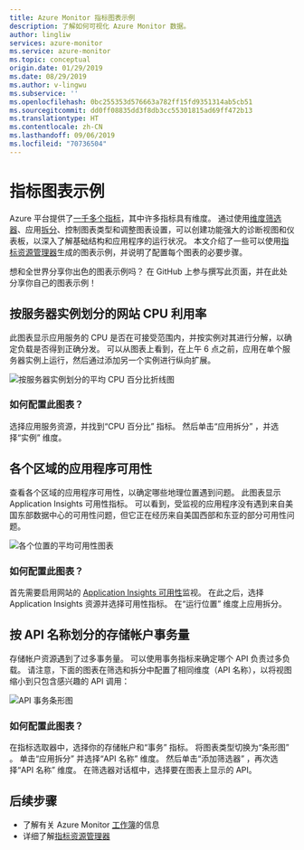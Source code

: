 ```yaml
---
title: Azure Monitor 指标图表示例
description: 了解如何可视化 Azure Monitor 数据。
author: lingliw
services: azure-monitor
ms.service: azure-monitor
ms.topic: conceptual
origin.date: 01/29/2019
ms.date: 08/29/2019
ms.author: v-lingwu
ms.subservice: ''
ms.openlocfilehash: 0bc255353d576663a782ff15fd9351314ab5cb51
ms.sourcegitcommit: dd0ff08835dd3f8db3cc55301815ad69ff472b13
ms.translationtype: HT
ms.contentlocale: zh-CN
ms.lasthandoff: 09/06/2019
ms.locfileid: "70736504"
---
```

# <a name="metric-chart-samples"></a>指标图表示例

Azure 平台提供了[一千多个指标](/azure-monitor/platform/metrics-supported)，其中许多指标具有维度。 通过使用[维度筛选器](/azure-monitor/platform/metrics-charts)、应用[拆分](/azure-monitor/platform/metrics-charts)、控制图表类型和调整图表设置，可以创建功能强大的诊断视图和仪表板，以深入了解基础结构和应用程序的运行状况。 本文介绍了一些可以使用[指标资源管理器](/azure-monitor/platform/metrics-charts)生成的图表示例，并说明了配置每个图表的必要步骤。

想和全世界分享你出色的图表示例吗？ 在 GitHub 上参与撰写此页面，并在此处分享你自己的图表示例！

## <a name="website-cpu-utilization-by-server-instances"></a>按服务器实例划分的网站 CPU 利用率

此图表显示应用服务的 CPU 是否在可接受范围内，并按实例对其进行分解，以确定负载是否得到正确分发。 可以从图表上看到，在上午 6 点之前，应用在单个服务器实例上运行，然后通过添加另一个实例进行纵向扩展。

![按服务器实例划分的平均 CPU 百分比折线图](./media/metric-chart-samples/cpu-by-instance.png)

### <a name="how-to-configure-this-chart"></a>如何配置此图表？

选择应用服务资源，并找到“CPU 百分比”  指标。 然后单击“应用拆分”  ，并选择“实例”  维度。

## <a name="application-availability-by-region"></a>各个区域的应用程序可用性

查看各个区域的应用程序可用性，以确定哪些地理位置遇到问题。 此图表显示 Application Insights 可用性指标。 可以看到，受监视的应用程序没有遇到来自美国东部数据中心的可用性问题，但它正在经历来自美国西部和东亚的部分可用性问题。

![各个位置的平均可用性图表](./media/metric-chart-samples/availability-run-location.png)

### <a name="how-to-configure-this-chart"></a>如何配置此图表？

首先需要启用网站的 [Application Insights 可用性](/azure-monitor/app/monitor-web-app-availability)监视。 在此之后，选择 Application Insights 资源并选择可用性指标。 在“运行位置”  维度上应用拆分。

## <a name="volume-of-storage-account-transactions-by-api-name"></a>按 API 名称划分的存储帐户事务量

存储帐户资源遇到了过多事务量。 可以使用事务指标来确定哪个 API 负责过多负载。 请注意，下面的图表在筛选和拆分中配置了相同维度（API 名称），以将视图缩小到只包含感兴趣的 API 调用：

![API 事务条形图](./media/metric-chart-samples/transactions-by-api.png)

### <a name="how-to-configure-this-chart"></a>如何配置此图表？

在指标选取器中，选择你的存储帐户和“事务”  指标。 将图表类型切换为“条形图”  。 单击“应用拆分”  并选择“API 名称”  维度。 然后单击“添加筛选器”  ，再次选择“API 名称”  维度。 在筛选器对话框中，选择要在图表上显示的 API。

## <a name="next-steps"></a>后续步骤

* 了解有关 Azure Monitor [工作簿](../../azure-monitor/app/usage-workbooks.md)的信息
* 详细了解[指标资源管理器](metrics-charts.md)